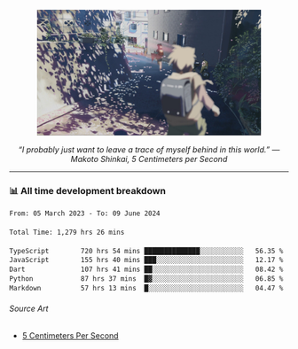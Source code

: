 <p align="center"><img src="asset/header.jpg" width="80%"/></p>
<p align="center"><i>“I probably just want to leave a trace of myself behind in this world.” ― Makoto Shinkai, 5 Centimeters per Second</i></p>

---
<!--
<details>
  <summary>📃 My Resume</summary>

### Education

- 📖 **Computer Science**\
📆 10/2021 - present\
📍 **Thang Long University** - Hoang Mai, Hanoi, Vietnam

### Experience

<img align="right" src="https://img.shields.io/badge/Figma-F24E1E?style=flat&logo=figma&logoColor=white"/>
<img align="right" src="https://img.shields.io/badge/node.js-6DA55F?style=flat&logo=node.js&logoColor=white"/>
<img align="right" src="https://img.shields.io/badge/Next.js-black?style=flat&logo=next.js&logoColor=white"/>
<img align="right" src="https://img.shields.io/badge/TypeScript-007ACC?style=flat&logo=typescript&logoColor=white"/>


- 👨‍💻 **Frontend Web Intern**\
📆 07/2023 - present\
📍 **MQ ICT Solutions** - Hoang Mai, Hanoi, Vietnam
</details> 
-->

### 📊 All time development breakdown

<!--START_SECTION:waka-->

```txt
From: 05 March 2023 - To: 09 June 2024

Total Time: 1,279 hrs 26 mins

TypeScript        720 hrs 54 mins ██████████████░░░░░░░░░░░   56.35 %
JavaScript        155 hrs 40 mins ███░░░░░░░░░░░░░░░░░░░░░░   12.17 %
Dart              107 hrs 41 mins ██░░░░░░░░░░░░░░░░░░░░░░░   08.42 %
Python            87 hrs 37 mins  █▓░░░░░░░░░░░░░░░░░░░░░░░   06.85 %
Markdown          57 hrs 13 mins  █░░░░░░░░░░░░░░░░░░░░░░░░   04.47 %
```

<!--END_SECTION:waka-->

###### Source Art

-  [5 Centimeters Per Second](https://wallhaven.cc/w/nrowq1)

